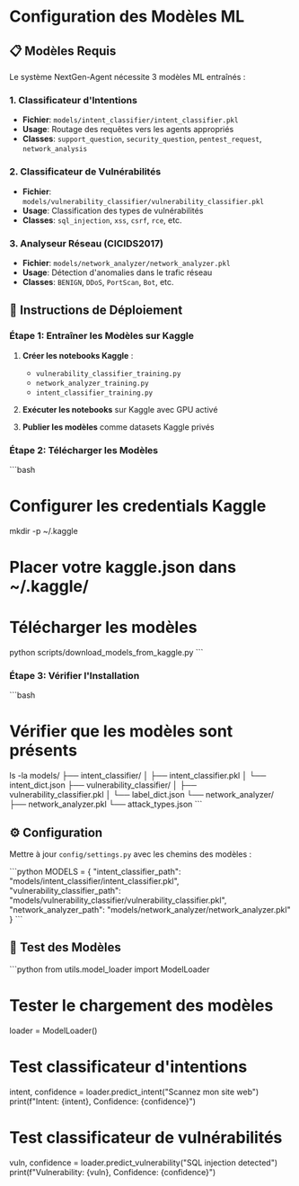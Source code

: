 # Configuration des Modèles ML

## 📋 Modèles Requis

Le système NextGen-Agent nécessite 3 modèles ML entraînés :

### 1. Classificateur d'Intentions
- **Fichier**: `models/intent_classifier/intent_classifier.pkl`
- **Usage**: Routage des requêtes vers les agents appropriés
- **Classes**: `support_question`, `security_question`, `pentest_request`, `network_analysis`

### 2. Classificateur de Vulnérabilités  
- **Fichier**: `models/vulnerability_classifier/vulnerability_classifier.pkl`
- **Usage**: Classification des types de vulnérabilités
- **Classes**: `sql_injection`, `xss`, `csrf`, `rce`, etc.

### 3. Analyseur Réseau (CICIDS2017)
- **Fichier**: `models/network_analyzer/network_analyzer.pkl`
- **Usage**: Détection d'anomalies dans le trafic réseau
- **Classes**: `BENIGN`, `DDoS`, `PortScan`, `Bot`, etc.

## 🚀 Instructions de Déploiement

### Étape 1: Entraîner les Modèles sur Kaggle

1. **Créer les notebooks Kaggle** :
   - `vulnerability_classifier_training.py`
   - `network_analyzer_training.py` 
   - `intent_classifier_training.py`

2. **Exécuter les notebooks** sur Kaggle avec GPU activé

3. **Publier les modèles** comme datasets Kaggle privés

### Étape 2: Télécharger les Modèles

\`\`\`bash
# Configurer les credentials Kaggle
mkdir -p ~/.kaggle
# Placer votre kaggle.json dans ~/.kaggle/

# Télécharger les modèles
python scripts/download_models_from_kaggle.py
\`\`\`

### Étape 3: Vérifier l'Installation

\`\`\`bash
# Vérifier que les modèles sont présents
ls -la models/
├── intent_classifier/
│   ├── intent_classifier.pkl
│   └── intent_dict.json
├── vulnerability_classifier/
│   ├── vulnerability_classifier.pkl
│   └── label_dict.json
└── network_analyzer/
    ├── network_analyzer.pkl
    └── attack_types.json
\`\`\`

## ⚙️ Configuration

Mettre à jour `config/settings.py` avec les chemins des modèles :

\`\`\`python
MODELS = {
    "intent_classifier_path": "models/intent_classifier/intent_classifier.pkl",
    "vulnerability_classifier_path": "models/vulnerability_classifier/vulnerability_classifier.pkl", 
    "network_analyzer_path": "models/network_analyzer/network_analyzer.pkl"
}
\`\`\`

## 🧪 Test des Modèles

\`\`\`python
from utils.model_loader import ModelLoader

# Tester le chargement des modèles
loader = ModelLoader()

# Test classificateur d'intentions
intent, confidence = loader.predict_intent("Scannez mon site web")
print(f"Intent: {intent}, Confidence: {confidence}")

# Test classificateur de vulnérabilités  
vuln, confidence = loader.predict_vulnerability("SQL injection detected")
print(f"Vulnerability: {vuln}, Confidence: {confidence}")
